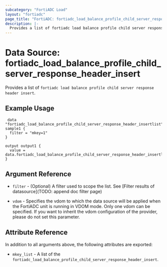 ```yaml
---
subcategory: "FortiADC Load"
layout: "fortiadc"
page_title: "FortiADC: fortiadc_load_balance_profile_child_server_response_header_insert"
description: |-
  Provides a list of fortiadc load balance profile child server response header insert
---
```


# Data Source: fortiadc_load_balance_profile_child_server_response_header_insert
Provides a list of `fortiadc load balance profile child server response header insert`.

## Example Usage

```hcl
 data "fortiadc_load_balance_profile_child_server_response_header_insertlist" sample1 {
  filter = "mkey=1"
}

output output1 {
  value = data.fortiadc_load_balance_profile_child_server_response_header_insertlist.sample1.mkey_list
}
```

## Argument Reference

* `filter` - (Optional) A filter used to scope the list. See [Filter results of datasource](TODO: append doc filter page)

* `vdom` - Specifies the vdom to which the data source will be applied when the FortiADC unit is running in VDOM mode. Only one vdom can be specified. If you want to inherit the vdom configuration of the provider, please do not set this parameter.

## Attribute Reference

In addition to all arguments above, the following attributes are exported:

* `mkey_list` -  A list of the `fortiadc_load_balance_profile_child_server_response_header_insert`.
